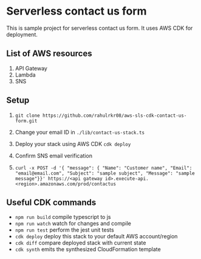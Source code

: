 # Serverless contact us form

This is sample project for serverless contact us form. It uses AWS CDK for deployment.

## List of AWS resources

1. API Gateway
2. Lambda
3. SNS

## Setup

1. ```git clone https://github.com/rahulrkr08/aws-sls-cdk-contact-us-form.git```

2. Change your email ID in ```./lib/contact-us-stack.ts```

3. Deploy your stack using AWS CDK ```cdk deploy```

4. Confirm SNS email verification

5. ```curl -x POST -d '{ "message": { "Name": "Customer name", "Email": "email@email.com", "Subject": "sample subject", "Message": "sample message"}}' https://<api gateway id>.execute-api.<region>.amazonaws.com/prod/contactus```

## Useful CDK commands

 * `npm run build`   compile typescript to js
 * `npm run watch`   watch for changes and compile
 * `npm run test`    perform the jest unit tests
 * `cdk deploy`      deploy this stack to your default AWS account/region
 * `cdk diff`        compare deployed stack with current state
 * `cdk synth`       emits the synthesized CloudFormation template
